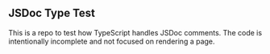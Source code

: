 ## JSDoc Type Test

This is a repo to test how TypeScript handles JSDoc comments.
The code is intentionally incomplete and not focused on rendering a page.
